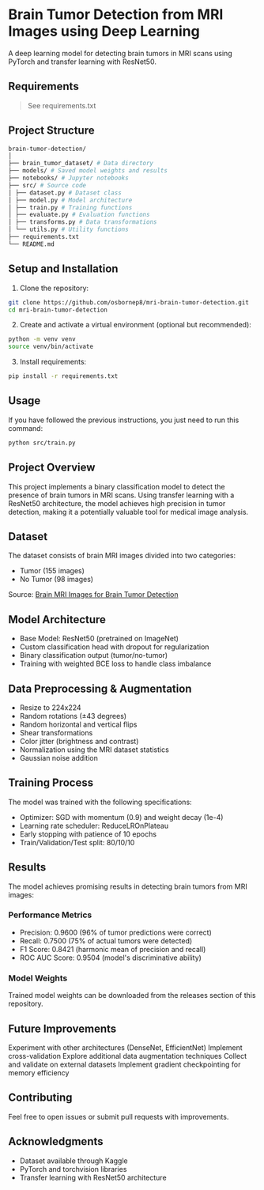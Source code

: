 # Brain Tumor Detection from MRI Images using Deep Learning

A deep learning model for detecting brain tumors in MRI scans using PyTorch and transfer learning with ResNet50.

## Requirements

> See requirements.txt

## Project Structure

```bash
brain-tumor-detection/
│
├── brain_tumor_dataset/ # Data directory
├── models/ # Saved model weights and results
├── notebooks/ # Jupyter notebooks
├── src/ # Source code
│ ├── dataset.py # Dataset class
│ ├── model.py # Model architecture
│ ├── train.py # Training functions
│ ├── evaluate.py # Evaluation functions
│ ├── transforms.py # Data transformations
│ └── utils.py # Utility functions
├── requirements.txt
└── README.md
```

## Setup and Installation

1. Clone the repository:

```bash
git clone https://github.com/osbornep8/mri-brain-tumor-detection.git
cd mri-brain-tumor-detection
```

2. Create and activate a virtual environment (optional but recommended):

```bash
python -m venv venv
source venv/bin/activate
```

3. Install requirements:

```bash
pip install -r requirements.txt
```

## Usage
If you have followed the previous instructions, you just need to run this command:

```bash
python src/train.py
```

## Project Overview

This project implements a binary classification model to detect the presence of brain tumors in MRI scans. Using transfer learning with a ResNet50 architecture, the model achieves high precision in tumor detection, making it a potentially valuable tool for medical image analysis.

## Dataset

The dataset consists of brain MRI images divided into two categories:

- Tumor (155 images)
- No Tumor (98 images)

Source: [Brain MRI Images for Brain Tumor Detection](https://www.kaggle.com/datasets/navoneel/brain-mri-images-for-brain-tumor-detection)

## Model Architecture

- Base Model: ResNet50 (pretrained on ImageNet)
- Custom classification head with dropout for regularization
- Binary classification output (tumor/no-tumor)
- Training with weighted BCE loss to handle class imbalance

## Data Preprocessing & Augmentation

- Resize to 224x224
- Random rotations (±43 degrees)
- Random horizontal and vertical flips
- Shear transformations
- Color jitter (brightness and contrast)
- Normalization using the MRI dataset statistics
- Gaussian noise addition

## Training Process

The model was trained with the following specifications:

- Optimizer: SGD with momentum (0.9) and weight decay (1e-4)
- Learning rate scheduler: ReduceLROnPlateau
- Early stopping with patience of 10 epochs
- Train/Validation/Test split: 80/10/10

## Results

The model achieves promising results in detecting brain tumors from MRI images:

### Performance Metrics

- Precision: 0.9600 (96% of tumor predictions were correct)
- Recall: 0.7500 (75% of actual tumors were detected)
- F1 Score: 0.8421 (harmonic mean of precision and recall)
- ROC AUC Score: 0.9504 (model's discriminative ability)

### Model Weights

Trained model weights can be downloaded from the releases section of this repository.

## Future Improvements

Experiment with other architectures (DenseNet, EfficientNet)
Implement cross-validation
Explore additional data augmentation techniques
Collect and validate on external datasets
Implement gradient checkpointing for memory efficiency

## Contributing

Feel free to open issues or submit pull requests with improvements.

## Acknowledgments

- Dataset available through Kaggle
- PyTorch and torchvision libraries
- Transfer learning with ResNet50 architecture
